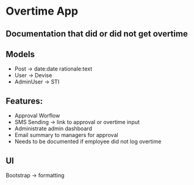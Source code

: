 # Overtime App

## Documentation that did or did not get overtime

## Models

- Post -> date:date rationale:text
- User -> Devise
- AdminUser -> STI

## Features:

- Approval Worflow
- SMS Sending -> link to approval or overtime input
- Administrate admin dashboard
- Email summary to managers for approval
- Needs to be documented if employee did not log overtime

## UI

Bootstrap -> formatting
